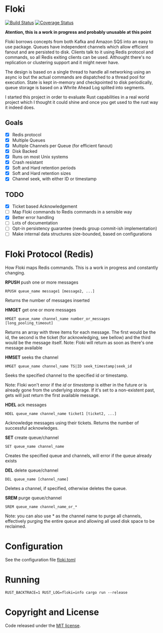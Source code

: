 # Floki

[![Build Status](https://travis-ci.org/arthurprs/floki.svg)](https://travis-ci.org/arthurprs/floki)
[![Coverage Status](https://coveralls.io/repos/arthurprs/floki/badge.svg?branch=master&service=github)](https://coveralls.io/github/arthurprs/floki?branch=master)

**Atention, this is a work in progress and probably unusable at this point**

Floki borrows concepts from both Kafka and Amazon SQS into an easy to use package. Queues have independent channels which allow efficient fanout and are persisted to disk. Clients talk to it using Redis protocol and commands, so all Redis exiting clients can be used. Althought there's no replication or clustering support and it might never have.

The design is based on a single thread to handle all networking using an async io but the actual commands are dispatched to a thread pool for execution. State is kept in-memory and checkpointed to disk periodically, queue storage is based on a Whrite Ahead Log splited into segments.

I started this project in order to evaluate Rust capabilities in a real world project which I thought it could shine and once you get used to the rust way it indeed does.

## Goals
- [x] Redis protocol
- [x] Multiple Queues
- [x] Multiple Channels per Queue (for efficient fanout)
- [x] Disk Backed
- [x] Runs on most Unix systems
- [x] Crash resistant
- [x] Soft and Hard retention periods
- [x] Soft and Hard retention sizes
- [x] Channel seek, with either ID or timestamp

## TODO
- [x] Ticket based Acknowledgement
- [ ] Map Floki commands to Redis commands in a sensible way
- [x] Better error handling
- [ ] Lots of documentation
- [ ] Opt-in persistency guarantee (needs group commit-ish implementation)
- [ ] Make internal data structures size-bounded, based on configurations

# Floki Protocol (Redis)

How Floki maps Redis commands. This is a work in progress and constantly changing.

**RPUSH**  push one or more messages

```RPUSH queue_name message1 [message2, ...]```

Returns the number of messages inserted

**HMGET** get one or more messages

```HMGET queue_name channel_name number_or_messages [long_pooling_timeout]```

Returns an array with three items for each message. The first would be the id, the second is the ticket (for acknowledging, see bellow) and the third would be the message itself. 
Note: Floki will return as soon as there's one message available

**HMSET** seeks the channel

```HMGET queue_name channel_name TS|ID seek_timestamp|seek_id```

Seeks the specified channel to the specified id or timestamp.

Note: Floki won't error if the *id* or *timestamp* is either in the future or is already gone from the underlying storage. If it's set to a non-existent past, gets will just return the first available message.

**HDEL** ack messages

```HDEL queue_name channel_name ticket1 [ticket2, ...]```

Acknowledge messages using their tickets. Returns the number of successful acknowledges.

**SET** create queue/channel

```SET queue_name channel_name```

Creates the specified queue and channels, will error if the queue already exists

**DEL** delete queue/channel

```DEL queue_name [channel_name]```

Deletes a channel, if specified, otherwise deletes the queue.

**SREM** purge queue/channel

```SREM queue_name channel_name_or_*```

Note: you can also use * as the channel name to purge all channels, effectively purging the entire queue and allowing all used disk space to be reclaimed.

# Configuration

See the configuration file [floki.toml](floki.toml)

# Running

```RUST_BACKTRACE=1 RUST_LOG=floki=info cargo run --release```

# Copyright and License

Code released under the [MIT license](LICENSE).
